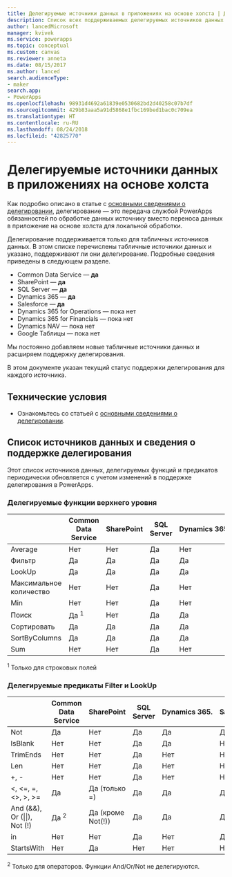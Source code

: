 ```yaml
---
title: Делегируемые источники данных в приложениях на основе холста | Документы Майкрософт
description: Список всех поддерживаемых делегируемых источников данных в приложениях на основе холста
author: lancedMicrosoft
manager: kvivek
ms.service: powerapps
ms.topic: conceptual
ms.custom: canvas
ms.reviewer: anneta
ms.date: 08/15/2017
ms.author: lanced
search.audienceType:
- maker
search.app:
- PowerApps
ms.openlocfilehash: 98931d4692a61839e0530682bd2d40258c07b7df
ms.sourcegitcommit: 429b83aaa5a91d5868e1fbc169bed1bac0c709ea
ms.translationtype: HT
ms.contentlocale: ru-RU
ms.lasthandoff: 08/24/2018
ms.locfileid: "42825770"
---
```

# <a name="delegable-data-sources-in-canvas-apps"></a>Делегируемые источники данных в приложениях на основе холста
Как подробно описано в статье с [основными сведениями о делегировании](delegation-overview.md), делегирование — это передача службой PowerApps обязанностей по обработке данных источнику вместо переноса данных в приложение на основе холста для локальной обработки.

Делегирование поддерживается только для табличных источников данных. В этом списке перечислены табличные источники данных и указано, поддерживают ли они делегирование. Подробные сведения приведены в следующем разделе.

* Common Data Service — **да**
* SharePoint — **да**
* SQL Server — **да**
* Dynamics 365 — **да**
* Salesforce — **да**
* Dynamics 365 for Operations — пока нет
* Dynamics 365 for Financials — пока нет
* Dynamics NAV — пока нет
* Google Таблицы — пока нет

Мы постоянно добавляем новые табличные источники данных и расширяем поддержку делегирования.

В этом документе указан текущий статус поддержки делегирования для каждого источника.

## <a name="prerequisites"></a>Технические условия

* Ознакомьтесь со статьей с [основными сведениями о делегировании](delegation-overview.md).

## <a name="list-of-data-sources-and-supported-delegation"></a>Список источников данных и сведения о поддержке делегирования
Этот список источников данных, делегируемых функций и предикатов периодически обновляется с учетом изменений в поддержке делегирования в PowerApps.

### <a name="top-level-delegable-functions"></a>Делегируемые функции верхнего уровня

| &nbsp; | Common Data Service | SharePoint | SQL Server | Dynamics 365. | Salesforce |
| --- | --- | --- | --- | --- | --- |
| Average |Нет |Нет |Да |Нет |Нет |
| Фильтр |Да |Да |Да |Да |Да |
| LookUp |Да |Да |Да |Да |Да |
| Максимальное количество |Нет |Нет |Да |Нет |Нет |
| Min |Нет |Нет |Да |Нет |Нет |
| Поиск |Да <sup>1</sup> |Нет |Да |Да |Да |
| Сортировать |Да |Да |Да |Да |Да |
| SortByColumns |Да |Да |Да |Да |Да |
| Sum |Нет |Нет |Да |Нет |Нет |

<sup>1</sup> Только для строковых полей

### <a name="filter-and-lookup-delegable-predicates"></a>Делегируемые предикаты Filter и LookUp

| &nbsp; | Common Data Service | SharePoint | SQL Server | Dynamics 365. | Salesforce |
| --- | --- | --- | --- | --- | --- |
| Not |Да |Нет |Да |Да |Да |
| IsBlank |Нет |Нет |Да |Да |Нет |
| TrimEnds |Нет |Нет |Да |Нет |Нет |
| Len |Нет |Нет |Да |Нет |Нет |
| +, - |Нет |Нет |Да |Нет |Нет |
| <, <=, =, <>, >, >= |Да |Да (только =) |Да |Да |Да |
| And (&&), Or (&#124;&#124;), Not (!) |Да <sup>2</sup> |Да (кроме Not(!)) |Да |Да |Да |
| in |Нет |Нет |Да |Нет |Да |
| StartsWith |Нет |Да |Нет |Нет |Нет |

<sup>2</sup> Только для операторов. Функции And/Or/Not не делегируются.
